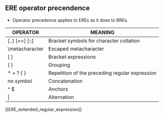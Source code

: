 ## ERE operator precendence

 * Operator precedence applies to EREs as it does to BREs.

| OPERATOR      | MEANING |
|---------------|---------|
|[..] [==] [::] | Bracket symbols for character collation |
|\metacharacter | Escaped metacharacter |
| [  ]          | Bracket expressions |
| (  )          | Grouping |
| * + ? {  }    | Repetition of the preceding regular expression |
| *no symbol*   | Concatenation |
| ^ $           | Anchors |
| \|            | Alternation |


[[ERE_extended_regular_expression]]
